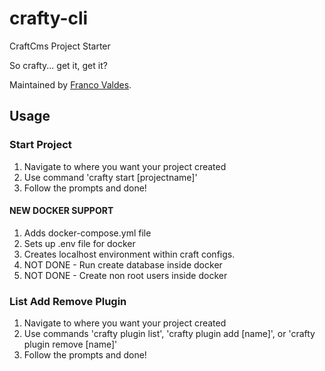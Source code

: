 # crafty-cli
CraftCms Project Starter

So crafty... get it, get it?

Maintained by [Franco Valdes](https://github.com/fvaldes33).

## Usage

### Start Project

1. Navigate to where you want your project created
2. Use command 'crafty start [projectname]'
3. Follow the prompts and done!

#### NEW DOCKER SUPPORT
1. Adds docker-compose.yml file
2. Sets up .env file for docker
3. Creates localhost environment within craft configs.
4. NOT DONE - Run create database inside docker
5. NOT DONE - Create non root users inside docker

### List Add Remove Plugin

1. Navigate to where you want your project created
2. Use commands 'crafty plugin list', 'crafty plugin add [name]', or 'crafty plugin remove [name]'
3. Follow the prompts and done!